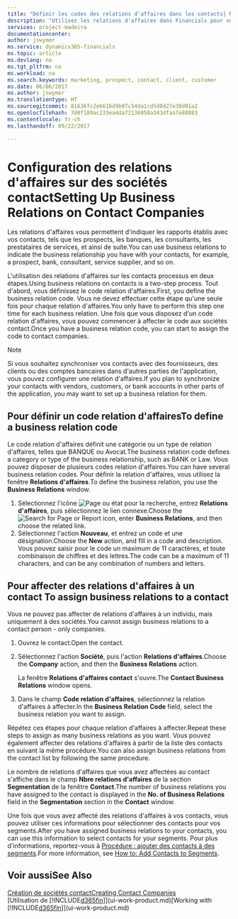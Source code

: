 ```yaml
---
title: "Définir les codes des relations d'affaires dans les contacts| Microsoft Docs"
description: "Utilisez les relations d'affaires dans Financials pour vous aider avec le marketing et désigner les rapports établis avec vos prospects, clients, notamment les banques ou les prestataires de services."
services: project-madeira
documentationcenter: 
author: jswymer
ms.service: dynamics365-financials
ms.topic: article
ms.devlang: na
ms.tgt_pltfrm: na
ms.workload: na
ms.search.keywords: marketing, prospect, contact, client, customer
ms.date: 06/06/2017
ms.author: jswymer
ms.translationtype: HT
ms.sourcegitcommit: 81636fc2e661bd9b07c54da1cd5d0d27e30d01a2
ms.openlocfilehash: 7d0f189ac233ea4da72136858a343dfaa7e88883
ms.contentlocale: fr-ch
ms.lasthandoff: 09/22/2017

---
```

# <a name="setting-up-business-relations-on-contact-companies"></a><span data-ttu-id="56a5c-103">Configuration des relations d'affaires sur des sociétés contact</span><span class="sxs-lookup"><span data-stu-id="56a5c-103">Setting Up Business Relations on Contact Companies</span></span>
<span data-ttu-id="56a5c-104">Les relations d'affaires vous permettent d'indiquer les rapports établis avec vos contacts, tels que les prospects, les banques, les consultants, les prestataires de services, et ainsi de suite.</span><span class="sxs-lookup"><span data-stu-id="56a5c-104">You can use business relations to indicate the business relationship you have with your contacts, for example, a prospect, bank, consultant, service supplier, and so on.</span></span>

<span data-ttu-id="56a5c-105">L'utilisation des relations d'affaires sur les contacts processus en deux étapes.</span><span class="sxs-lookup"><span data-stu-id="56a5c-105">Using business relations on contacts is a two-step process.</span></span> <span data-ttu-id="56a5c-106">Tout d'abord, vous définissez le code relation d'affaires.</span><span class="sxs-lookup"><span data-stu-id="56a5c-106">First, you define the business relation code.</span></span> <span data-ttu-id="56a5c-107">Vous ne devez effectuer cette étape qu'une seule fois pour chaque relation d'affaires.</span><span class="sxs-lookup"><span data-stu-id="56a5c-107">You only have to perform this step one time for each business relation.</span></span> <span data-ttu-id="56a5c-108">Une fois que vous disposez d'un code relation d'affaires, vous pouvez commencer à affecter le code aux sociétés contact.</span><span class="sxs-lookup"><span data-stu-id="56a5c-108">Once you have a business relation code, you can start to assign the code to contact companies.</span></span>

> [!NOTE]  
>   <span data-ttu-id="56a5c-109">Si vous souhaitez synchroniser vos contacts avec des fournisseurs, des clients ou des comptes bancaires dans d'autres parties de l'application, vous pouvez configurer une relation d'affaires.</span><span class="sxs-lookup"><span data-stu-id="56a5c-109">If you plan to synchronize your contacts with vendors, customers, or bank accounts in other parts of the application, you may want to set up a business relation for them.</span></span>

## <a name="to-define-a-business-relation-code"></a><span data-ttu-id="56a5c-110">Pour définir un code relation d'affaires</span><span class="sxs-lookup"><span data-stu-id="56a5c-110">To define a business relation code</span></span>
<span data-ttu-id="56a5c-111">Le code relation d'affaires définit une catégorie ou un type de relation d'affaires, telles que BANQUE ou Avocat.</span><span class="sxs-lookup"><span data-stu-id="56a5c-111">The business relation code defines a category or type of the business relationship, such as BANK or Law.</span></span> <span data-ttu-id="56a5c-112">Vous pouvez disposer de plusieurs codes relation d'affaires.</span><span class="sxs-lookup"><span data-stu-id="56a5c-112">You can have several business relation codes.</span></span> <span data-ttu-id="56a5c-113">Pour définir la relation d'affaires, vous utilisez la fenêtre **Relations d'affaires**.</span><span class="sxs-lookup"><span data-stu-id="56a5c-113">To define the business relation, you use the **Business Relations** window.</span></span>

1. <span data-ttu-id="56a5c-114">Sélectionnez l'icône ![Page ou état pour la recherche](media/ui-search/search_small.png "Page ou état pour la recherche"), entrez **Relations d'affaires**, puis sélectionnez le lien connexe.</span><span class="sxs-lookup"><span data-stu-id="56a5c-114">Choose the ![Search for Page or Report](media/ui-search/search_small.png "Search for Page or Report icon") icon, enter **Business Relations**, and then choose the related link.</span></span>
2. <span data-ttu-id="56a5c-115">Sélectionnez l'action **Nouveau**, et entrez un code et une désignation.</span><span class="sxs-lookup"><span data-stu-id="56a5c-115">Choose the **New** action, and fill in a code and description.</span></span> <span data-ttu-id="56a5c-116">Vous pouvez saisir pour le code un maximum de 11 caractères, et toute combinaison de chiffres et des lettres.</span><span class="sxs-lookup"><span data-stu-id="56a5c-116">The code can be a maximum of 11 characters, and can be any combination of numbers and letters.</span></span>

## <span data-ttu-id="56a5c-117"><a name="AssignBusRelContact"></a> Pour affecter des relations d'affaires à un contact</span><span class="sxs-lookup"><span data-stu-id="56a5c-117"><a name="AssignBusRelContact"></a> To assign business relations to a contact</span></span>
<span data-ttu-id="56a5c-118">Vous ne pouvez pas affecter de relations d'affaires à un individu, mais uniquement à des sociétés.</span><span class="sxs-lookup"><span data-stu-id="56a5c-118">You cannot assign business relations to a contact person - only companies.</span></span>

1. <span data-ttu-id="56a5c-119">Ouvrez le contact.</span><span class="sxs-lookup"><span data-stu-id="56a5c-119">Open the contact.</span></span>
2. <span data-ttu-id="56a5c-120">Sélectionnez l'action **Société**, puis l'action **Relations d'affaires**.</span><span class="sxs-lookup"><span data-stu-id="56a5c-120">Choose the **Company** action, and then the **Business Relations** action.</span></span>

    <span data-ttu-id="56a5c-121">La fenêtre **Relations d'affaires contact** s'ouvre.</span><span class="sxs-lookup"><span data-stu-id="56a5c-121">The **Contact Business Relations** window opens.</span></span>
3. <span data-ttu-id="56a5c-122">Dans le champ **Code relation d'affaires**, sélectionnez la relation d'affaires à affecter.</span><span class="sxs-lookup"><span data-stu-id="56a5c-122">In the **Business Relation Code** field, select the business relation you want to assign.</span></span>

<span data-ttu-id="56a5c-123">Répétez ces étapes pour chaque relation d'affaires à affecter.</span><span class="sxs-lookup"><span data-stu-id="56a5c-123">Repeat these steps to assign as many business relations as you want.</span></span> <span data-ttu-id="56a5c-124">Vous pouvez également affecter des relations d'affaires à partir de la liste des contacts en suivant la même procédure.</span><span class="sxs-lookup"><span data-stu-id="56a5c-124">You can also assign business relations from the contact list by following the same procedure.</span></span>

<span data-ttu-id="56a5c-125">Le nombre de relations d'affaires que vous avez affectées au contact s'affiche dans le champ **Nbre relations d'affaires** de la section **Segmentation** de la fenêtre **Contact**.</span><span class="sxs-lookup"><span data-stu-id="56a5c-125">The number of business relations you have assigned to the contact is displayed in the **No. of Business Relations** field in the **Segmentation** section in the **Contact** window.</span></span>

<span data-ttu-id="56a5c-126">Une fois que vous avez affecté des relations d'affaires à vos contacts, vous pouvez utiliser ces informations pour sélectionner des contacts pour vos segments.</span><span class="sxs-lookup"><span data-stu-id="56a5c-126">After you have assigned business relations to your contacts, you can use this information to select contacts for your segments.</span></span> <span data-ttu-id="56a5c-127">Pour plus d'informations, reportez-vous à [Procédure : ajouter des contacts à des segments](marketing-add-contact-segment.md).</span><span class="sxs-lookup"><span data-stu-id="56a5c-127">For more information, see [How to: Add Contacts to Segments](marketing-add-contact-segment.md).</span></span>

## <a name="see-also"></a><span data-ttu-id="56a5c-128">Voir aussi</span><span class="sxs-lookup"><span data-stu-id="56a5c-128">See Also</span></span>
[<span data-ttu-id="56a5c-129">Création de sociétés contact</span><span class="sxs-lookup"><span data-stu-id="56a5c-129">Creating Contact Companies</span></span>](marketing-create-contact-companies.md)  
<span data-ttu-id="56a5c-130">[Utilisation de [!INCLUDE[d365fin](includes/d365fin_md.md)]](ui-work-product.md)</span><span class="sxs-lookup"><span data-stu-id="56a5c-130">[Working with [!INCLUDE[d365fin](includes/d365fin_md.md)]](ui-work-product.md)</span></span>

